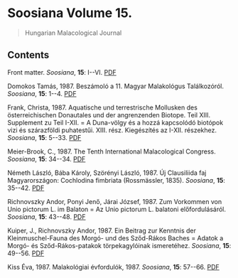 # Soosiana Volume 15.

> Hungarian Malacological Journal

## Contents



Front matter. _Soosiana_, **15**: I--VI. [PDF](https://soosiana.github.io/volume-15/01_Soosiana_1987_15_I-VI.pdf)


Domokos Tamás, 1987. Beszámoló a 11. Magyar Malakológus Találkozóról. _Soosiana_, **15**: 1--4. [PDF](https://soosiana.github.io/volume-15/02_Soosiana_1987_15_Domokos_1-4.pdf)


Frank, Christa, 1987. Aquatische und terrestrische Mollusken des österreichischen Donautales und der angrenzenden Biotope. Teil XIII. Supplement zu Teil I-XII. = A Duna-völgy és a hozzá kapcsolódó biotópok vizi és szárazföldi puhatestűi. XIII. rész. Kiegészítés az I-XII. részekhez. _Soosiana_, **15**: 5--33. [PDF](https://soosiana.github.io/volume-15/03_Soosiana_1987_15_Frank_5-33.pdf)


Meier-Brook, C., 1987. The Tenth International Malacological Congress. _Soosiana_, **15**: 34--34. [PDF](https://soosiana.github.io/volume-15/04_Soosiana_1987_15_Meier-Brook_34.pdf)


Németh László, Bába Károly, Szörényi László, 1987. Új Clausiliida faj Magyarországon: Cochlodina fimbriata (Rossmässler, 1835). _Soosiana_, **15**: 35--42. [PDF](https://soosiana.github.io/volume-15/05_Soosiana_1987_15_Nemeth_35-42.pdf)


Richnovszky Andor, Ponyi Jenő, Járai József, 1987. Zum Vorkommen von Unio pictorum L. im Balaton = Az Unio pictorum L. balatoni előfordulásáról. _Soosiana_, **15**: 43--48. [PDF](https://soosiana.github.io/volume-15/06_Soosiana_1987_15_Richnovszky_43-48.pdf)


Kuiper, J., Richnovszky Andor, 1987. Ein Beitrag zur Kenntnis der Kleinmuschel-Fauna des Morgó- und des Sződ-Rákos Baches = Adatok a Morgó- és Sződ-Rákos-patakok törpekagylóinak ismeretéhez. _Soosiana_, **15**: 49--56. [PDF](https://soosiana.github.io/volume-15/07_Soosiana_1987_15_Kuiper_49-56.pdf)


Kiss Éva, 1987. Malakológiai évfordulók, 1987. _Soosiana_, **15**: 57--66. [PDF](https://soosiana.github.io/volume-15/08_Soosiana_1987_15_Kiss_57-66.pdf)




